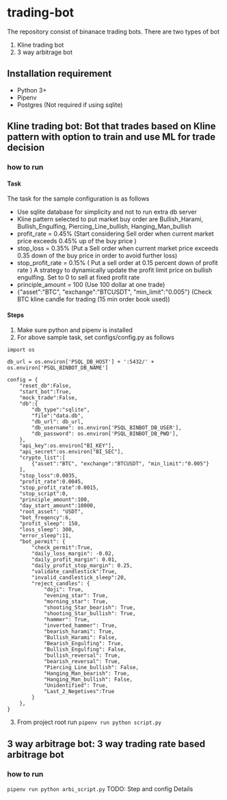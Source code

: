 # trading-bot
The repository consist of binanace trading bots. There are two types of bot
1. Kline trading bot
2. 3 way arbitrage bot 

## Installation requirement
* Python 3+
* Pipenv
* Postgres (Not required if using sqlite)
## Kline trading bot: Bot that trades based on Kline pattern with option to train and use ML for trade decision
### how to run
#### Task
The task for the sample configuration is as follows
* Use sqlite database for simplicity and not to run extra db server
* Kline pattern selected to put market buy order are Bullish_Harami, Bullish_Engulfing, Piercing_Line_bullish, Hanging_Man_bullish
* profit_rate = 0.45% (Start considering Sell order when current market price exceeds 0.45% up of the buy price )
* stop_loss = 0.35% (Put a Sell order when current market price exceeds 0.35 down of the buy price in order to avoid further loss)
* stop_profit_rate = 0.15% ( Put a sell order at 0.15 percent down of profit rate ) A strategy to dynamically update the profit limit price on bullish engulfing. Set to 0 to sell at fixed profit rate
* principle_amount = 100 (Use 100 dollar at one trade)
* {"asset":"BTC", "exchange":"BTCUSDT", "min_limit":"0.005"} (Check BTC kline candle for trading (15 min order book used))

#### Steps
1. Make sure python and pipenv is installed
2. For above sample task, set configs/config.py as follows

```
import os

db_url = os.environ['PSQL_DB_HOST'] + ':5432/' + os.environ['PSQL_BINBOT_DB_NAME']

config = {
    "reset_db":False,
    "start_bot":True,
    "mock_trade":False,    
    "db":{
        "db_type":"sqlite",
        "file":"data.db",
        "db_url": db_url,
        "db_username": os.environ['PSQL_BINBOT_DB_USER'],
        "db_password": os.environ['PSQL_BINBOT_DB_PWD'],    
    },
    "api_key":os.environ["BI_KEY"],
    "api_secret":os.environ["BI_SEC"],
    "crypto_list":[
        {"asset":"BTC", "exchange":"BTCUSDT", "min_limit":"0.005"}
    ],
    "stop_loss":0.0035,
    "profit_rate":0.0045,
    "stop_profit_rate":0.0015,
    "stop_script":0,
    "principle_amount":100,
    "day_start_amount":10000,
    "root_asset": "USDT",
    "bot_freqency":6,
    "profit_sleep": 150,
    "loss_sleep": 300,
    "error_sleep":11,
    "bot_permit": {
        "check_permit":True,
        "daily_loss_margin": -0.02,
        "daily_profit_margin": 0.01,
        "daily_profit_stop_margin": 0.25,
        "validate_candlestick":True,
        "invalid_candlestick_sleep":20,
        "reject_candles": {
            "doji": True,
            "evening_star": True,
            "morning_star": True,
            "shooting_Star_bearish": True,
            "shooting_Star_bullish": True,
            "hammer": True,
            "inverted_hammer": True,
            "bearish_harami": True,
            "Bullish_Harami": False,
            "Bearish_Engulfing": True,
            "Bullish_Engulfing": False,
            "bullish_reversal": True,
            "bearish_reversal": True,
            "Piercing_Line_bullish": False,
            "Hanging_Man_bearish": True,
            "Hanging_Man_bullish": False,
            "Unidentified": True,
            "Last_2_Negetives":True
        }
    },
}
```
3. From project root run ```pipenv run python script.py ```


## 3 way arbitrage bot: 3 way trading rate based arbitrage bot
### how to run
```pipenv run python arbi_script.py```
TODO: Step and config Details
